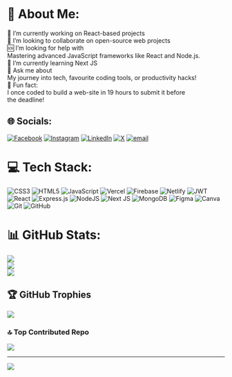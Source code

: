 # 💫 About Me:
🎯 I’m currently working on React-based projects<br>🤝 I’m looking to collaborate on open-source web projects<br>🆘 I’m looking for help with<br>Mastering advanced JavaScript frameworks like React and Node.js.<br>🌱 I’m currently learning Next JS<br>💬 Ask me about<br>My journey into tech, favourite coding tools, or productivity hacks!<br>🎉 Fun fact:<br>I once coded to build a  web-site in 19 hours to submit it before <br>the deadline!


## 🌐 Socials:
[![Facebook](https://img.shields.io/badge/Facebook-%231877F2.svg?logo=Facebook&logoColor=white)](https://facebook.com/mr.warrior03) [![Instagram](https://img.shields.io/badge/Instagram-%23E4405F.svg?logo=Instagram&logoColor=white)](https://instagram.com/irfan_shazid) [![LinkedIn](https://img.shields.io/badge/LinkedIn-%230077B5.svg?logo=linkedin&logoColor=white)](https://linkedin.com/in/irfan-shazid) [![X](https://img.shields.io/badge/X-black.svg?logo=X&logoColor=white)](https://x.com/irfan_shazid07) [![email](https://img.shields.io/badge/Email-D14836?logo=gmail&logoColor=white)](mailto:ishazid57@gmail.com) 

# 💻 Tech Stack:
![CSS3](https://img.shields.io/badge/css3-%231572B6.svg?style=for-the-badge&logo=css3&logoColor=white) ![HTML5](https://img.shields.io/badge/html5-%23E34F26.svg?style=for-the-badge&logo=html5&logoColor=white) ![JavaScript](https://img.shields.io/badge/javascript-%23323330.svg?style=for-the-badge&logo=javascript&logoColor=%23F7DF1E) ![Vercel](https://img.shields.io/badge/vercel-%23000000.svg?style=for-the-badge&logo=vercel&logoColor=white) ![Firebase](https://img.shields.io/badge/firebase-%23039BE5.svg?style=for-the-badge&logo=firebase) ![Netlify](https://img.shields.io/badge/netlify-%23000000.svg?style=for-the-badge&logo=netlify&logoColor=#00C7B7) ![JWT](https://img.shields.io/badge/JWT-black?style=for-the-badge&logo=JSON%20web%20tokens) ![React](https://img.shields.io/badge/react-%2320232a.svg?style=for-the-badge&logo=react&logoColor=%2361DAFB) ![Express.js](https://img.shields.io/badge/express.js-%23404d59.svg?style=for-the-badge&logo=express&logoColor=%2361DAFB) ![NodeJS](https://img.shields.io/badge/node.js-6DA55F?style=for-the-badge&logo=node.js&logoColor=white) ![Next JS](https://img.shields.io/badge/Next-black?style=for-the-badge&logo=next.js&logoColor=white) ![MongoDB](https://img.shields.io/badge/MongoDB-%234ea94b.svg?style=for-the-badge&logo=mongodb&logoColor=white) ![Figma](https://img.shields.io/badge/figma-%23F24E1E.svg?style=for-the-badge&logo=figma&logoColor=white) ![Canva](https://img.shields.io/badge/Canva-%2300C4CC.svg?style=for-the-badge&logo=Canva&logoColor=white) ![Git](https://img.shields.io/badge/git-%23F05033.svg?style=for-the-badge&logo=git&logoColor=white) ![GitHub](https://img.shields.io/badge/github-%23121011.svg?style=for-the-badge&logo=github&logoColor=white)
# 📊 GitHub Stats:
![](https://github-readme-stats.vercel.app/api?username=shazid25&theme=dark&hide_border=false&include_all_commits=true&count_private=true)<br/>
![](https://nirzak-streak-stats.vercel.app/?user=shazid25&theme=dark&hide_border=false)<br/>
![](https://github-readme-stats.vercel.app/api/top-langs/?username=shazid25&theme=dark&hide_border=false&include_all_commits=true&count_private=true&layout=compact)

## 🏆 GitHub Trophies
![](https://github-profile-trophy.vercel.app/?username=shazid25&theme=radical&no-frame=false&no-bg=false&margin-w=4)

### 🔝 Top Contributed Repo
![](https://github-contributor-stats.vercel.app/api?username=shazid25&limit=5&theme=dark&combine_all_yearly_contributions=true)

---
[![](https://visitcount.itsvg.in/api?id=shazid25&icon=0&color=0)](https://visitcount.itsvg.in)

<!-- Proudly created with GPRM ( https://gprm.itsvg.in ) -->
